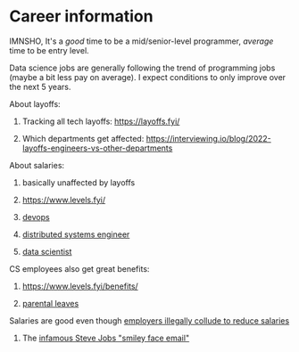 # Career information

IMNSHO, It's a *good* time to be a mid/senior-level programmer, *average* time to be entry level.

Data science jobs are generally following the trend of programming jobs (maybe a bit less pay on average).
I expect conditions to only improve over the next 5 years.

About layoffs:

1. Tracking all tech layoffs: <https://layoffs.fyi/>

1. Which departments get affected: <https://interviewing.io/blog/2022-layoffs-engineers-vs-other-departments>

About salaries:

1. basically unaffected by layoffs

1. <https://www.levels.fyi/>

1. [devops](https://www.levels.fyi/Salaries/Software-Engineer/DevOps/)
1. [distributed systems engineer](https://www.levels.fyi/Salaries/Software-Engineer/Distributed-Systems/)
1. [data scientist](https://www.levels.fyi/comp.html?track=Data%20Scientist)

CS employees also get great benefits:

1. <https://www.levels.fyi/benefits/>

1. [parental leaves](https://www.vox.com/2018/1/31/16944976/new-parents-tech-companies-google-hp-facebook-twitter-netflix)

Salaries are good even though [employers illegally collude to reduce salaries](https://en.wikipedia.org/wiki/High-Tech_Employee_Antitrust_Litigation)

1. The [infamous Steve Jobs "smiley face email"](https://www.businessinsider.com/steve-jobs-smiley-face-email-2014-3)

<!--
1. COVID has really benefited CS employees: [the "great resignation"](https://news.ycombinator.com/item?id=27687617)

1. Good forum for CS career advice: <https://www.reddit.com/r/cscareerquestions/top/>
-->
